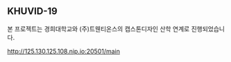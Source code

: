 ## KHUVID-19

본 프로젝트는 경희대학교와 (주)트웬티온스의 캡스톤디자인 산학 연계로 진행되었습니다.

http://125.130.125.108.nip.io:20501/main
